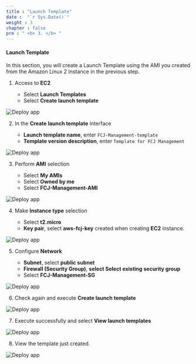 ```yaml
---
title : "Launch Template"
date :  "`r Sys.Date()`" 
weight : 3
chapter : false
pre : " <b> 3. </b> "
---
```


#### Launch Template
In this section, you will create a Launch Template using the AMI you created from the Amazon Linux 2 Instance in the previous step.

1. Access to **EC2**

    - Select **Launch Templates**
    - Select **Create launch template**

![Deploy app](/images/3.launchtemp/001-template.png?width=90pc)

2. In the **Create launch template** interface

    - **Launch template name**, enter ```FCJ-Management-template```
    - **Template version description**, enter ```Template for FCJ Management```

![Deploy app](/images/3.launchtemp/002-template.png?width=90pc)

3. Perform **AMI** selection

    - Select **My AMIs**
    - Select **Owned by me**
    - Select **FCJ-Management-AMI**

![Deploy app](/images/3.launchtemp/003-template.png?width=90pc)

4. Make **Instance type** selection

    - Select **t2.micro**
    - **Key pair**, select **aws-fcj-key** created when creating **EC2** instance.

![Deploy app](/images/3.launchtemp/004-template.png?width=90pc)

5. Configure **Network**

    - **Subnet**, select **public subnet**
    - **Firewall (Security Group)**, **select Select existing security group**
    - Select **FCJ-Management-SG**

![Deploy app](/images/3.launchtemp/005-template.png?width=90pc)

6. Check again and execute **Create launch template**

![Deploy app](/images/3.launchtemp/006-template.png?width=90pc)

7. Execute successfully and select **View launch templates**

![Deploy app](/images/3.launchtemp/007-template.png?width=90pc)

8. View the template just created.

![Deploy app](/images/3.launchtemp/008-template.png?width=90pc)